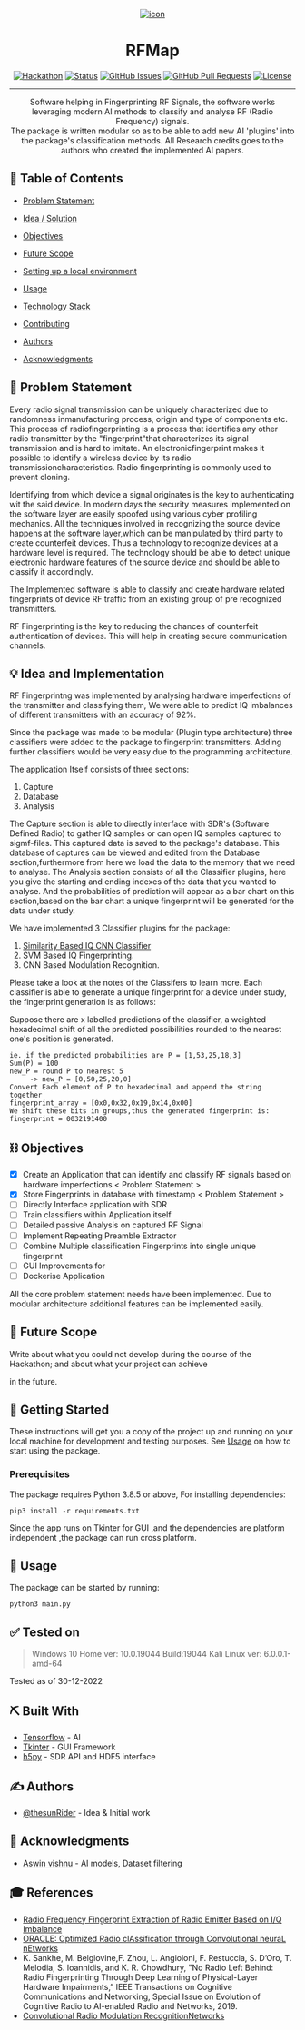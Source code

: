 
<p align="center">
<a href="" rel="noopener">
<a href="https://ibb.co/wWpqpCK"><img src="https://i.ibb.co/YkfSf8t/icon.jpg" alt="icon" border="0"></a>
</p>

<h1 align="center">RFMap</h1>


<div align="center">

[![Hackathon](https://img.shields.io/badge/hackathon-sainya_ranakshetram-orange.svg)](https://sainya-ranakshetram.in/)
[![Status](https://img.shields.io/badge/status-active-success.svg)]()
[![GitHub Issues](https://img.shields.io/github/issues/thesunRider/rfmap.svg)](https://github.com/thesunRider/rfmap/issues)
[![GitHub Pull Requests](https://img.shields.io/github/issues-pr/thesunRider/rfmap.svg)](https://github.com/thesunRider/rfmap/pulls)
[![License](https://img.shields.io/badge/license-MIT-blue.svg)](LICENSE.md)

</div>

---

<p align="center"> Software helping in Fingerprinting RF Signals, the software works leveraging modern AI methods to classify and analyse RF (Radio Frequency) signals.

<br>
The package is written modular so as to be able to add new AI 'plugins' into the package's classification methods. All Research credits goes to the authors who created the implemented AI papers.

</p>

## 📝 Table of Contents

- [Problem Statement](docs/Problem_Statement.md)

- [Idea / Solution](#idea)

- [Objectives](#objectives)

- [Future Scope](#future_scope)

- [Setting up a local environment](#getting_started)

- [Usage](#usage)

- [Technology Stack](#tech_stack)

- [Contributing](docs/Contribution.md)

- [Authors](#authors)

- [Acknowledgments](#acknowledgments)

## 🧐 Problem Statement <a name = "problem_statement"></a>

Every radio signal transmission can be uniquely characterized due to randomness inmanufacturing process, origin and type of components etc. This process of radiofingerprinting is a process that identifies any other radio transmitter by the "fingerprint"that characterizes its signal transmission and is hard to imitate. An electronicfingerprint makes it possible to identify a wireless device by its radio transmissioncharacteristics. Radio fingerprinting is commonly used to prevent cloning.

Identifying from which device a signal originates is the key to authenticating wit the said device. In modern days the security measures implemented on the software layer are easily spoofed using various cyber profiling mechanics. All the techniques involved in recognizing the source device happens at the software layer,which can be manipulated by third party to create counterfeit devices. Thus a technology to recognize devices at a hardware level is required. The technology should be able to detect unique electronic hardware features of the source device and should be able to classify it accordingly.

The Implemented software is able to classify and create hardware related fingerprints of device RF traffic from an existing group of pre recognized transmitters. 

RF Fingerprinting is the key to reducing the chances of counterfeit authentication of devices. This will help in creating secure communication channels.


## 💡 Idea and Implementation <a name = "idea"></a>

RF Fingerprintng was implemented by analysing hardware imperfections of the transmitter and classifying them, We were able to predict IQ imbalances of different transmitters with an accuracy of 92%. 

Since the package was made to be modular (Plugin type architecture) three classifiers were added to the package to fingerprint transmitters. Adding further classifiers would be very easy due to the programming architecture.

The application Itself consists of three sections:
1. Capture
2. Database
3. Analysis

The Capture section is able to directly interface with SDR's (Software Defined Radio) to gather IQ samples or can open IQ samples captured to sigmf-files. This captured data is saved to the package's database. This database of captures can be viewed and edited from the Database section,furthermore from here we load the data to the memory that we need to analyse. The Analysis section consists of all the Classifier plugins, here you give the starting and ending indexes of the data that you wanted to analyse. And the probabilities of prediction will appear as a bar chart on this section,based on the bar chart a unique fingerprint will be generated for the data under study.

We have implemented 3 Classifier plugins for the package:

1. [Similarity Based IQ CNN Classifier](docs/Model_Doc_1.md)
2. SVM Based IQ Fingerprinting.
3. CNN Based Modulation Recognition.

Please take a look at the notes of the Classifers to learn more.
Each classifier is able to generate a unique fingerprint for a device under study, the fingerprint generation is as follows:

Suppose there are x labelled predictions of the classifier, a weighted hexadecimal shift of all the predicted possibilities rounded to the nearest one's position is generated.

```
ie. if the predicted probabilities are P = [1,53,25,18,3]
Sum(P) = 100
new_P = round P to nearest 5
     -> new_P = [0,50,25,20,0]
Convert Each element of P to hexadecimal and append the string together
fingerprint_array = [0x0,0x32,0x19,0x14,0x00]
We shift these bits in groups,thus the generated fingerprint is:
fingerprint = 0032191400
```

## ⛓️ Objectives <a name = "objectives"></a>

- [x] Create an Application that can identify and classify RF signals based on hardware imperfections < Problem Statement >
- [x] Store Fingerprints in database with timestamp < Problem Statement >
- [ ] Directly Interface application with SDR
- [ ] Train classifiers within Application itself
- [ ] Detailed passive Analysis on captured RF Signal
- [ ] Implement Repeating Preamble Extractor
- [ ] Combine Multiple classification Fingerprints into single unique fingerprint
- [ ] GUI Improvements for 
- [ ] Dockerise Application

All the core problem statement needs have been implemented. Due to modular architecture additional features can be implemented easily.

## 🚀 Future Scope <a name = "future_scope"></a>

Write about what you could not develop during the course of the Hackathon; and about what your project can achieve

in the future.

## 🏁 Getting Started <a name = "getting_started"></a>

These instructions will get you a copy of the project up and running on your local machine for development and testing purposes. See [Usage](#Usage) on how to start using the package.

### Prerequisites

The package requires Python 3.8.5 or above, For installing dependencies:

```
pip3 install -r requirements.txt
```

Since the app runs on Tkinter for GUI ,and the dependencies are platform independent ,the package can run cross platform.

## 🎈 Usage <a name="usage"></a>

The package can be started by running:

```
python3 main.py
```


## ✅ Tested on

> Windows 10 Home ver: 10.0.19044 Build:19044
> Kali Linux ver: 6.0.0.1-amd-64

Tested as of 30-12-2022

## ⛏️ Built With <a name = "tech_stack"></a>

- [Tensorflow](https://www.tensorflow.org/) - AI
- [Tkinter](https://docs.python.org/3/library/tkinter.html) - GUI Framework
- [h5py](https://www.h5py.org/) - SDR API and HDF5 interface

## ✍️ Authors <a name = "authors"></a>

- [@thesunRider](https://github.com/thesunRider) - Idea & Initial work


## 🎉 Acknowledgments <a name = "acknowledgments"></a>

- [Aswin vishnu](https://www.instagram.com/vishnuaaswinam/) - AI models, Dataset filtering

## 🎓 References
-  [Radio Frequency Fingerprint Extraction of Radio Emitter Based on I/Q Imbalance](https://doi.org/10.1016/j.procs.2017.03.092)
-  [ORACLE: Optimized Radio clAssification through Convolutional neuraL nEtworks](https://doi.org/10.1109/INFOCOM.2019.8737463)
-  K. Sankhe, M. Belgiovine,F. Zhou, L. Angioloni, F. Restuccia, S. D’Oro, T. Melodia, S. Ioannidis, and K. R. Chowdhury, "No Radio Left Behind: Radio Fingerprinting Through Deep Learning of Physical-Layer Hardware Impairments,” IEEE Transactions on Cognitive Communications and Networking, Special Issue on Evolution of Cognitive Radio to AI-enabled Radio and Networks, 2019.
- [Convolutional Radio Modulation RecognitionNetworks](https://arxiv.org/abs/1602.04105)
